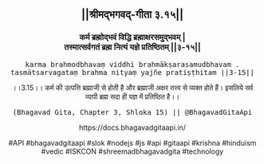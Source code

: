 <center><h2>||श्रीमद्‍भगवद्‍-गीता ३.१५||</h2>
<h3>कर्म ब्रह्मोद्भवं विद्धि ब्रह्माक्षरसमुद्भवम् |<br/>तस्मात्सर्वगतं ब्रह्म नित्यं यज्ञे प्रतिष्ठितम् ||३-१५||</h3>
<pre>karma brahmodbhavaṃ viddhi brahmākṣarasamudbhavam .<br/>tasmātsarvagataṃ brahma nityaṃ yajñe pratiṣṭhitam ||3-15||</pre>
<p>।।3.15।। कर्म की उत्पत्ति ब्रह्माजी से होती है और ब्रह्माजी अक्षर तत्त्व से व्यक्त होते हैं। इसलिये सर्व व्यापी ब्रह्म सदा ही यज्ञ में प्रतिष्ठित है।।</p>
<pre>(Bhagavad Gita, Chapter 3, Shloka 15) || @BhagavadGitaApi</pre><p>https://docs.bhagavadgitaapi.in/</p><p>#API #bhagavadgitaapi #slok #nodejs #js #api #gitaapi #krishna #hinduism #vedic #ISKCON #shreemadbhagavadgita #technology</p></center>